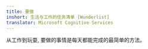 ```yaml
---
title: 要做
inshort: 生活与工作的任务清单 [Wunderlist]
translator: Microsoft Cognitive Services
---
```


从工作到玩耍, 要做的事情是每天都能完成的最简单的方法。




